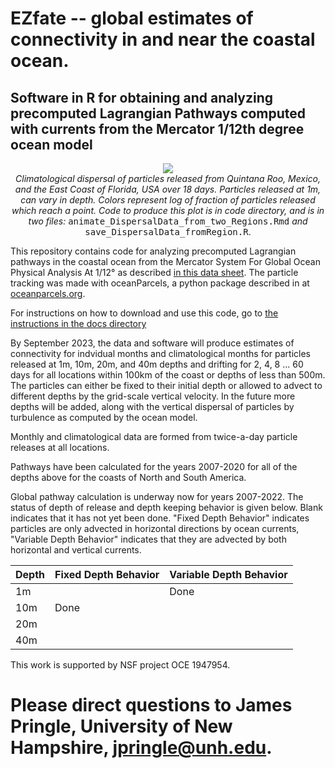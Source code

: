 # EZfate -- global estimates of connectivity in and near the coastal ocean. 

## Software in R for obtaining and analyzing precomputed Lagrangian Pathways computed with currents from the Mercator 1/12th degree ocean model

<p align="center">
  <img src="https://jamiepringle.github.io/EZfate/twoStarts_EastFL_MxQR_AprMayJun.gif"><br>
  <em>Climatological dispersal of particles released from Quintana Roo, Mexico, and the East Coast of Florida, USA over 18 days. Particles released at 1m, can vary in depth. Colors represent log of fraction of particles released which reach a point. Code to produce this plot is in code directory, and is in two files:</em> <tt>animate_DispersalData_from_two_Regions.Rmd</tt> <em>and</em> <tt>save_DispersalData_fromRegion.R</tt>.
</p>

This repository contains code for analyzing precomputed Lagrangian pathways in the coastal ocean from the Mercator System For Global Ocean Physical Analysis At 1/12° as described [in this data sheet](https://www.mercator-ocean.eu/wp-content/uploads/2017/02/SYSTEM-sheet-_PSY4V3R1_2017.pdf). The particle tracking was made with oceanParcels, a python package described in at [oceanparcels.org](https://oceanparcels.org/).

For instructions on how to download and use this code, go to [the instructions in the docs directory](https://jamiepringle.github.io/EZfate/)

By September 2023, the data and software will produce estimates of connectivity for indvidual months and climatological months for particles released at 1m, 10m, 20m, and 40m depths and drifting for 2, 4, 8 ... 60 days for all locations within 100km of the coast or depths of less than 500m. The particles can either be fixed to their initial depth or allowed to advect to different depths by the grid-scale vertical velocity. In the future more depths will be added, along with the vertical dispersal of particles by turbulence as computed by the ocean model. 

Monthly and climatological data are formed from twice-a-day particle releases at all locations. 

Pathways have been calculated for the years 2007-2020 for all of the depths above for the coasts of North and South America. 

Global pathway calculation is underway now for years 2007-2022. The status of depth of release and depth keeping behavior is given below. Blank indicates that it has not yet been done. "Fixed Depth Behavior" indicates particles are only advected in horizontal directions by ocean currents, "Variable Depth Behavior" indicates that they are advected by both horizontal and vertical currents. 

|Depth|Fixed Depth Behavior|Variable Depth Behavior|
|-----|--------------------|-----------------------|
| 1m |  | Done|
|10m | Done| |
|20m | | |
|40m | | |

This work is supported by NSF project OCE 1947954.  

# Please direct questions to James Pringle, University of New Hampshire, jpringle@unh.edu. 
